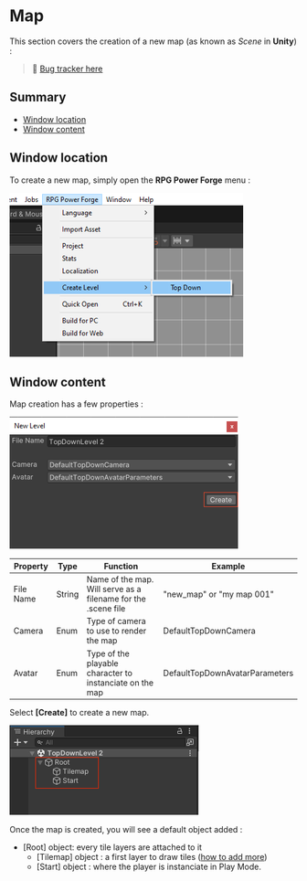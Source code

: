# Map

This section covers the creation of a new map (as known as *Scene* in **Unity**) :

> 🐞 [Bug tracker here](https://trello.com/b/PIzgsYov/rpg-power-forge-road-map)

## Summary
- [Window location](#window-location)
- [Window content](#window-content)

## Window location

To create a new map, simply open the **RPG Power Forge** menu :

![create_map.png](./../media/map/create_map.png)

## Window content

Map creation has a few properties :

![create_map_settings.png](./../media/map/create_map_settings.png)


Property|Type|Function|Example
--------|--------|--------|--------
File Name|String|Name of the map. Will serve as a filename for the .scene file| "new_map" or "my map 001"
Camera|Enum|    Type of camera to use to render the map    |DefaultTopDownCamera
Avatar|Enum|    Type of the playable character to instanciate on the map    |DefaultTopDownAvatarParameters

Select **[Create]** to create a new map.

![create_map_layers.png](./../media/map/create_map_layers.png)

 Once the map is created, you will see a default object added :
* [Root] object: every tile layers are attached to it
    * [Tilemap] object : a first layer to draw tiles ([how to add more](./new_layer.md))
    * [Start] object : where the player is instanciate in Play Mode.